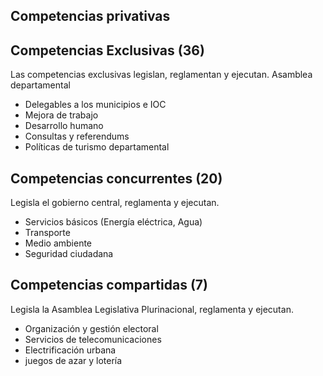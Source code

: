 ## Competencias privativas

## Competencias Exclusivas (36)
Las competencias exclusivas legislan, reglamentan y ejecutan.
Asamblea departamental
- Delegables a los municipios e IOC
- Mejora de trabajo
- Desarrollo humano
- Consultas y referendums
- Políticas de turismo departamental

## Competencias concurrentes (20)
Legisla el gobierno central, reglamenta y ejecutan.
- Servicios básicos (Energía eléctrica, Agua)
- Transporte 
- Medio ambiente
- Seguridad ciudadana
## Competencias compartidas (7)
Legisla la Asamblea Legislativa Plurinacional, reglamenta y ejecutan.
- Organización y gestión electoral
- Servicios de telecomunicaciones
- Electrificación urbana
- juegos de azar y lotería